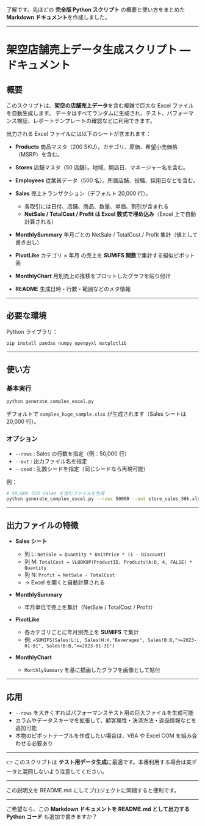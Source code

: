 了解です。先ほどの **完全版 Python スクリプト** の概要と使い方をまとめた **Markdown ドキュメント**を作成しました。

---

# 架空店舗売上データ生成スクリプト — ドキュメント

## 概要

このスクリプトは、**架空の店舗売上データ**を含む複雑で巨大な Excel ファイルを自動生成します。
データはすべてランダムに生成され、テスト、パフォーマンス検証、レポートテンプレートの確認などに利用できます。

出力される Excel ファイルには以下のシートが含まれます：

* **Products**
  商品マスタ（200 SKU）。カテゴリ、原価、希望小売価格（MSRP）を含む。
* **Stores**
  店舗マスタ（50 店舗）。地域、開店日、マネージャー名を含む。
* **Employees**
  従業員データ（500 名）。所属店舗、役職、採用日などを含む。
* **Sales**
  売上トランザクション（デフォルト 20,000 行）。

  * 各取引には日付、店舗、商品、数量、単価、割引が含まれる
  * **NetSale / TotalCost / Profit は Excel 数式で埋め込み**（Excel 上で自動計算される）
* **MonthlySummary**
  年月ごとの NetSale / TotalCost / Profit 集計（値として書き出し）
* **PivotLike**
  カテゴリ × 年月 の売上を **SUMIFS 関数**で集計する擬似ピボット表
* **MonthlyChart**
  月別売上の推移をプロットしたグラフを貼り付け
* **README**
  生成日時・行数・範囲などのメタ情報

---

## 必要な環境

Python ライブラリ：

```bash
pip install pandas numpy openpyxl matplotlib
```

---

## 使い方

### 基本実行

```bash
python generate_complex_excel.py
```

デフォルトで `complex_huge_sample.xlsx` が生成されます（Sales シートは 20,000 行）。

### オプション

* `--rows` : Sales の行数を指定（例：50,000 行）
* `--out` : 出力ファイル名を指定
* `--seed` : 乱数シードを指定（同じシードなら再現可能）

例：

```bash
# 50,000 行の Sales を含むファイルを生成
python generate_complex_excel.py --rows 50000 --out store_sales_50k.xlsx --seed 42
```

---

## 出力ファイルの特徴

* **Sales シート**

  * 列 L: `NetSale = Quantity * UnitPrice * (1 - Discount)`
  * 列 M: `TotalCost = VLOOKUP(ProductID, Products!A:D, 4, FALSE) * Quantity`
  * 列 N: `Profit = NetSale - TotalCost`
  * → Excel を開くと自動計算される

* **MonthlySummary**

  * 年月単位で売上を集計（NetSale / TotalCost / Profit）

* **PivotLike**

  * 各カテゴリごとに年月別売上を **SUMIFS** で集計
  * 例:
    `=SUMIFS(Sales!L:L, Sales!H:H,"Beverages", Sales!B:B,">=2023-01-01", Sales!B:B,"<=2023-01-31")`

* **MonthlyChart**

  * `MonthlySummary` を基に描画したグラフを画像として貼付

---

## 応用

* `--rows` を大きくすればパフォーマンステスト用の巨大ファイルを生成可能
* カラムやデータスキーマを拡張して、顧客属性・決済方法・返品情報などを追加可能
* 本物のピボットテーブルを作成したい場合は、VBA や Excel COM を組み合わせる必要あり

---

👉 このスクリプトは **テスト用データ生成**に最適です。本番利用する場合は実データと混同しないよう注意してください。

---

この説明文を README.md にしてプロジェクトに同梱すると便利です。

---

ご希望なら、この **Markdown ドキュメントを README.md として出力する Python コード** も追加で書きますか？
